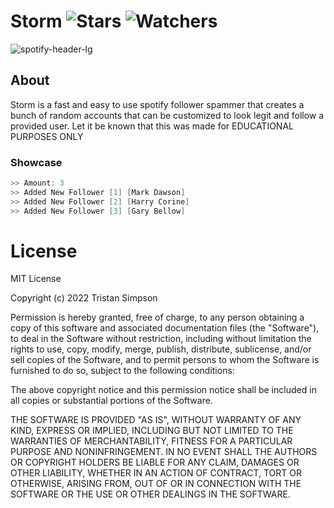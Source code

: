 # Storm ![Stars](https://img.shields.io/github/stars/realTristan/SpotifyBooster?color=brightgreen) ![Watchers](https://img.shields.io/github/watchers/realTristan/SpotifyBooster?label=Watchers)
![spotify-header-lg](https://user-images.githubusercontent.com/75189508/192172431-879bb8f2-66fc-4fb7-b25a-e1c80535347f.jpg)

<h2>About</h2>
Storm is a fast and easy to use spotify follower spammer that creates a bunch of random accounts that can be customized to look legit and follow a provided user. Let it be known that this was made for EDUCATIONAL PURPOSES ONLY

<h3>Showcase</h3>

```go
>> Amount: 3
>> Added New Follower [1] [Mark Dawson]
>> Added New Follower [2] [Harry Corine]
>> Added New Follower [3] [Gary Bellow]
```

# License
MIT License

Copyright (c) 2022 Tristan Simpson

Permission is hereby granted, free of charge, to any person obtaining a copy of this software and associated documentation files (the "Software"), to deal in the Software without restriction, including without limitation the rights to use, copy, modify, merge, publish, distribute, sublicense, and/or sell copies of the Software, and to permit persons to whom the Software is furnished to do so, subject to the following conditions:

The above copyright notice and this permission notice shall be included in all copies or substantial portions of the Software.

THE SOFTWARE IS PROVIDED "AS IS", WITHOUT WARRANTY OF ANY KIND, EXPRESS OR IMPLIED, INCLUDING BUT NOT LIMITED TO THE WARRANTIES OF MERCHANTABILITY, FITNESS FOR A PARTICULAR PURPOSE AND NONINFRINGEMENT. IN NO EVENT SHALL THE AUTHORS OR COPYRIGHT HOLDERS BE LIABLE FOR ANY CLAIM, DAMAGES OR OTHER LIABILITY, WHETHER IN AN ACTION OF CONTRACT, TORT OR OTHERWISE, ARISING FROM, OUT OF OR IN CONNECTION WITH THE SOFTWARE OR THE USE OR OTHER DEALINGS IN THE SOFTWARE.
